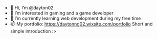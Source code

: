 - 👋 Hi, I’m @dayton02
- 👀 I’m interested in gaming and a game developer 
- 🌱 I’m currently learning web development during my free time
- 📫 My portfolio: https://daytonng02.wixsite.com/portfolio
           Short and simple introduction :>
<!---
dayton02/dayton02 is a ✨ special ✨ repository because its `README.md` (this file) appears on your GitHub profile.
You can click the Preview link to take a look at your changes.
--->
